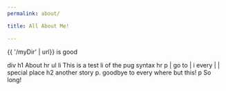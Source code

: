 ```yaml
---
permalink: about/

title: All About Me!

---
```


{{ '/myDir' | url}} is good


div
  h1 About
  hr
  ul
    li This is a test
    li of the pug syntax
  hr
  p
    | go to
    |
    i every
    |
    | special place
  h2 another story
  p.
    goodbye to every where
    but this!
  p So long!
